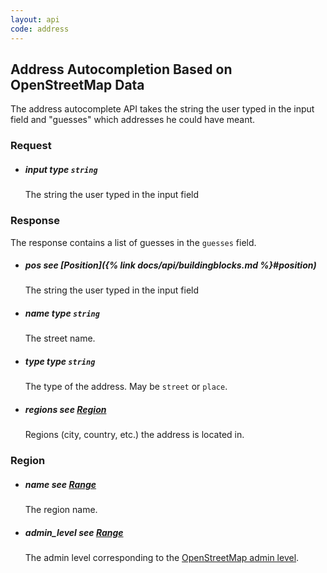 ```yaml
---
layout: api
code: address
---
```


## Address Autocompletion Based on OpenStreetMap Data

The address autocomplete API takes the string the user typed in the input field and "guesses" which addresses he could have meant.

### Request

  - ##### <span class="param">input</span> type `string`
    The string the user typed in the input field

### Response

The response contains a list of guesses in the `guesses` field.


  - ##### <span class="param">pos</span> see [Position]({% link docs/api/buildingblocks.md %}#position)
    The string the user typed in the input field
  - ##### <span class="param">name</span> type `string`
    The street name.
  - ##### <span class="param">type</span> type `string`
    The type of the address. May be `street` or `place`.
  - ##### <span class="param">regions</span> see [Region](#region)
    Regions (city, country, etc.) the address is located in.

### Region

  - ##### <span class="param">name</span> see [Range](#range)
    The region name.
  - ##### <span class="param">admin_level</span> see [Range](#range)
    The admin level corresponding to the [OpenStreetMap admin level](https://wiki.openstreetmap.org/wiki/Key:admin_level).